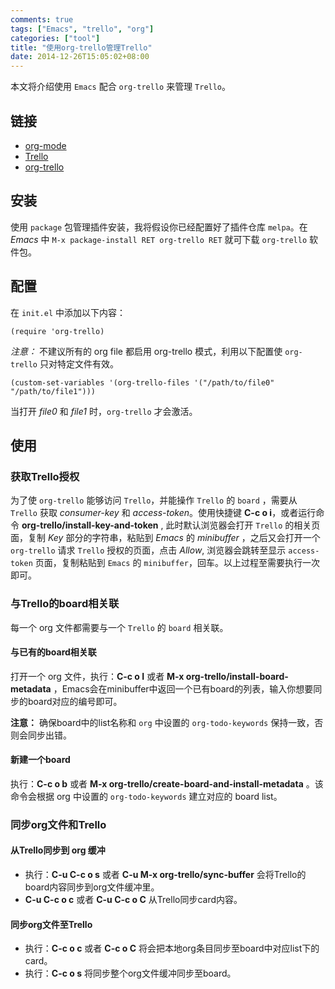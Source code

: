 ```yaml
---
comments: true
tags: ["Emacs", "trello", "org"]
categories: ["tool"]
title: "使用org-trello管理Trello"
date: 2014-12-26T15:05:02+08:00
---
```


本文将介绍使用 `Emacs` 配合 `org-trello` 来管理 `Trello`。

## 链接
- [org-mode](http://orgmode.org/)
- [Trello](http://trello.com/)
- [org-trello](https://org-trello.github.io/)

## 安装
使用 `package` 包管理插件安装，我将假设你已经配置好了插件仓库 `melpa`。在 *Emacs* 中 `M-x package-install RET org-trello RET` 就可下载 `org-trello` 软件包。

## 配置
在 `init.el` 中添加以下内容：

```emacs-lisp
(require 'org-trello)
```

*注意：* 不建议所有的 org file 都启用 org-trello 模式，利用以下配置使 `org-trello` 只对特定文件有效。

```emacs-lisp
(custom-set-variables '(org-trello-files '("/path/to/file0" "/path/to/file1")))
```

当打开 _file0_ 和 _file1_ 时，`org-trello` 才会激活。

## 使用
### 获取Trello授权
为了使 `org-trello` 能够访问 `Trello`，并能操作 `Trello` 的 `board` ，需要从 `Trello` 获取 *consumer-key* 和 *access-token*。使用快捷键 **C-c o i**，或者运行命令 **org-trello/install-key-and-token** , 此时默认浏览器会打开 `Trello` 的相关页面，复制 *Key* 部分的字符串，粘贴到 *Emacs* 的 *minibuffer* ，之后又会打开一个 `org-trello` 请求 `Trello` 授权的页面，点击 *Allow*, 浏览器会跳转至显示 `access-token` 页面，复制粘贴到 `Emacs` 的 `minibuffer`，回车。以上过程至需要执行一次即可。

### 与Trello的board相关联
每一个 org 文件都需要与一个 `Trello` 的 `board` 相关联。

#### 与已有的board相关联
打开一个 org 文件，执行：**C-c o I** 或者 **M-x org-trello/install-board-metadata** ，Emacs会在minibuffer中返回一个已有board的列表，输入你想要同步的board对应的编号即可。

**注意：** 确保board中的list名称和 `org` 中设置的 `org-todo-keywords` 保持一致，否则会同步出错。

<!--more-->

#### 新建一个board
执行：**C-c o b** 或者 **M-x org-trello/create-board-and-install-metadata** 。该命令会根据 org 中设置的 `org-todo-keywords` 建立对应的 board list。

### 同步org文件和Trello

#### 从Trello同步到 org 缓冲
- 执行：**C-u C-c o s** 或者 **C-u M-x org-trello/sync-buffer** 会将Trello的board内容同步到org文件缓冲里。
- **C-u C-c o c** 或者 **C-u C-c o C** 从Trello同步card内容。

#### 同步org文件至Trello
- 执行：**C-c o c** 或者 **C-c o C** 将会把本地org条目同步至board中对应list下的card。
- 执行：**C-c o s** 将同步整个org文件缓冲同步至board。




